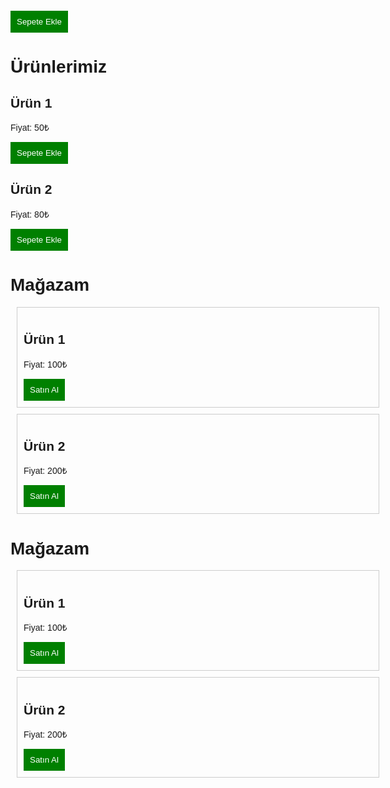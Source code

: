 <!-- HEAD kısmı -->
<script src="https://cdn.snipcart.com/themes/v3.3.3/default/snipcart.js"></script>
<link href="https://cdn.snipcart.com/themes/v3.3.3/default/snipcart.css" rel="stylesheet" />

<!-- BODY kısmı -->
<button class="snipcart-add-item"
  data-item-id="urun1"
  data-item-price="50"
  data-item-url="https://maglyshop.github.io/my-shop"
  data-item-description="Harika ürün 1"
  data-item-name="Ürün 1">
  Sepete Ekle
</button>

<!-- Snipcart Sepet -->
<div hidden id="snipcart" data-api-key="GERÇEK_API_ANAHTARINIZ"></div><!DOCTYPE html>
<html>
<head>
  <title>Kolay E-Ticaret</title>
  <script src="https://cdn.snipcart.com/themes/v3.3.3/default/snipcart.js"></script>
  <link href="https://cdn.snipcart.com/themes/v3.3.3/default/snipcart.css" rel="stylesheet" />
</head>
<body>

  <h1>Ürünlerimiz</h1>

  <div>
    <h2>Ürün 1</h2>
    <p>Fiyat: 50₺</p>
    <button class="snipcart-add-item"
      data-item-id="urun1"
      data-item-price="50"
      data-item-url="https://kullaniciadi.github.io/my-shop"
      data-item-description="Harika ürün 1"
      data-item-name="Ürün 1">
      Sepete Ekle
    </button>
  </div>

  <div>
    <h2>Ürün 2</h2>
    <p>Fiyat: 80₺</p>
    <button class="snipcart-add-item"
      data-item-id="urun2"
      data-item-price="80"
      data-item-url="https://kullaniciadi.github.io/my-shop"
      data-item-description="Harika ürün 2"
      data-item-name="Ürün 2">
      Sepete Ekle
    </button>
  </div>

  <!-- Snipcart Sepet -->
  <div hidden id="snipcart" data-api-key="SNIPCART_API_KEY"></div>

</body>
</html>
<!DOCTYPE html>
<html>
<head>
  <title>Ücretsiz E-Ticaret</title>
  <script src="https://js.stripe.com/v3/"></script>
  <style>
    body { font-family: Arial, sans-serif; max-width: 600px; margin: 30px auto; }
    .product { border: 1px solid #ddd; padding: 15px; margin-bottom: 20px; }
    button { background-color: #6772e5; color: white; border: none; padding: 10px 15px; cursor: pointer; }
  </style>
</head>
<body>

  <h1>Mağazam</h1>

  <div class="product">
    <h2>Ürün 1</h2>
    <p>Fiyat: 100₺</p>
    <button id="checkout-button-1">Satın Al</button>
  </div>

  <div class="product">
    <h2>Ürün 2</h2>
    <p>Fiyat: 200₺</p>
    <button id="checkout-button-2">Satın Al</button>
  </div>

  <script>
    // Stripe Publishable key (kendi anahtarını koy)
    const stripe = Stripe("pk_test_XXXXXXXXXXXXXXXXXXXXXXXX");

    // Ürün 1 için ödeme
    const checkoutButton1 = document.getElementById("checkout-button-1");
    checkoutButton1.addEventListener("click", function () {
      fetch("/create-checkout-session", {
        method: "POST",
        headers: { "Content-Type": "application/json" },
        body: JSON.stringify({ productId: 1 }),
      })
      .then((res) => res.json())
      .then((session) => {
        return stripe.redirectToCheckout({ sessionId: session.id });
      })
      .then((result) => {
        if (result.error) {
          alert(result.error.message);
        }
      })
      .catch((error) => console.error("Error:", error));
    });

    // Ürün 2 için ödeme (aynı şekilde)
    const checkoutButton2 = document.getElementById("checkout-button-2");
    checkoutButton2.addEventListener("click", function () {
      fetch("/create-checkout-session", {
        method: "POST",
        headers: { "Content-Type": "application/json" },
        body: JSON.stringify({ productId: 2 }),
      })
      .then((res) => res.json())
      .then((session) => {
        return stripe.redirectToCheckout({ sessionId: session.id });
      })
      .then((result) => {
        if (result.error) {
          alert(result.error.message);
        }
      })
      .catch((error) => console.error("Error:", error));
    });
  </script>

</body>
</html>
<!DOCTYPE html>
<html>
<head>
  <title>Bedava E-Ticaret</title>
  <style>
    body { font-family: Arial, sans-serif; }
    .product { border: 1px solid #ccc; padding: 10px; margin: 10px; }
    button { background: green; color: white; border: none; padding: 10px; cursor: pointer; }
  </style>
</head>
<body>
  <h1>Mağazam</h1>
  
  <div class="product">
    <h2>Ürün 1</h2>
    <p>Fiyat: 100₺</p>
    <button onclick="alert('Satın alma işlemi yakında ekleniyor')">Satın Al</button>
  </div>
  
  <div class="product">
    <h2>Ürün 2</h2>
    <p>Fiyat: 200₺</p>
    <button onclick="alert('Satın alma işlemi yakında ekleniyor')">Satın Al</button>
  </div>
  
</body>
</html>
